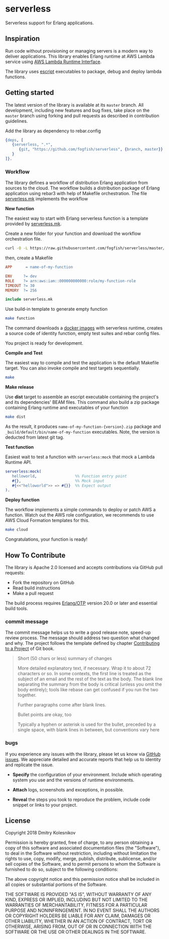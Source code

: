 # serverless

Serverless support for Erlang applications.


## Inspiration

Run code without provisioning or managing servers is a modern way to deliver applications. This library enables Erlang runtime at AWS Lambda service using [AWS Lambda Runtime Interface](https://docs.aws.amazon.com/lambda/latest/dg/runtimes-api.html).

The library uses [escript](http://erlang.org/doc/man/escript.html) executables to package, debug and deploy lambda functions.  

## Getting started

The latest version of the library is available at its `master` branch. All development, including new features and bug fixes, take place on the `master` branch using forking and pull requests as described in contribution guidelines.

Add the library as dependency to rebar.config

```erlang
{deps, [
   {serverless, ".*",
      {git, "https://github.com/fogfish/serverless", {branch, master}}
   }
]}.
```

### Workflow

The library defines a workflow of distribution Erlang application from sources to the cloud. The workflow builds a distribution package of Erlang application using rebar3 with help of Makefile orchestration. The file [serverless.mk](serverless.mk) implements the workflow

**New function**

The easiest way to start with Erlang serverless function is a template provided by [serverless.mk](serverless.mk). 

Create a new folder for your function and download the workflow orchestration file. 

```bash
curl -O -L https://raw.githubusercontent.com/fogfish/serverless/master/serverless.mk
``` 

then, create a Makefile

```Makefile
APP      = name-of-my-function

ENV     ?= dev
ROLE    ?= arn:aws:iam::000000000000:role/my-function-role
TIMEOUT ?= 30
MEMORY  ?= 256

include serverless.mk
```

Use build-in template to generate empty function

```bash
make function
```

The command downloads a [docker images](https://github.com/fogfish/erlang-in-docker) with serverless runtime, creates a source code of identity function, empty test suites and rebar config files. 

You project is ready for development.


**Compile and Test**

The easiest way to compile and test the application is the default Makefile target. You can also invoke compile and test targets sequentially.

```bash
make
```

**Make release**

Use **dist** target to assemble an escript executable containing the project's and its dependencies' BEAM files. This command also build a zip package containing Erlang runtime and executables of your function 

```bash
make dist
```

As the result, it produces `name-of-my-function-{version}.zip` package and `_build/default/bin/name-of-my-function` executables. Note, the version is deducted from latest git tag.


**Test function**

Easiest wait to test a function with `serverless:mock` that mock a Lambda Runtime API.  

```erlang
serverless:mock(
   helloworld,                 %% Function entry point
   #{},                        %% Mock input
   #{<<"helloworld">> => #{}}  %% Expect output
).
```

**Deploy function**

The workflow implements a simple commands to deploy or patch AWS a function. Watch out the AWS role configuration, we recommends to use AWS Cloud Formation templates for this. 

```bash
make cloud
```

Congratulations, your function is ready! 


## How To Contribute

The library is Apache 2.0 licensed and accepts contributions via GitHub pull requests:

* Fork the repository on GitHub
* Read build instructions
* Make a pull request

The build process requires [Erlang/OTP](http://www.erlang.org/downloads) version 20.0 or later and essential build tools.

### commit message

The commit message helps us to write a good release note, speed-up review process. The message should address two question what changed and why. The project follows the template defined by chapter [Contributing to a Project](http://git-scm.com/book/ch5-2.html) of Git book.

>
> Short (50 chars or less) summary of changes
>
> More detailed explanatory text, if necessary. Wrap it to about 72 characters or so. In some contexts, the first line is treated as the subject of an email and the rest of the text as the body. The blank line separating the summary from the body is critical (unless you omit the body entirely); tools like rebase can get confused if you run the two together.
> 
> Further paragraphs come after blank lines.
> 
> Bullet points are okay, too
> 
> Typically a hyphen or asterisk is used for the bullet, preceded by a single space, with blank lines in between, but conventions vary here
>
>

### bugs

If you experience any issues with the library, please let us know via [GitHub issues](https://github.com/fogfish/serverless/issue). We appreciate detailed and accurate reports that help us to identity and replicate the issue. 

* **Specify** the configuration of your environment. Include which operating system you use and the versions of runtime environments. 

* **Attach** logs, screenshots and exceptions, in possible.

* **Reveal** the steps you took to reproduce the problem, include code snippet or links to your project.



## License

Copyright 2018 Dmitry Kolesnikov

Permission is hereby granted, free of charge, to any person obtaining a copy of this software and associated documentation files (the "Software"), to deal in the Software without restriction, including without limitation the rights to use, copy, modify, merge, publish, distribute, sublicense, and/or sell copies of the Software, and to permit persons to whom the Software is furnished to do so, subject to the following conditions:

The above copyright notice and this permission notice shall be included in all copies or substantial portions of the Software.

THE SOFTWARE IS PROVIDED "AS IS", WITHOUT WARRANTY OF ANY KIND, EXPRESS OR IMPLIED, INCLUDING BUT NOT LIMITED TO THE WARRANTIES OF MERCHANTABILITY, FITNESS FOR A PARTICULAR PURPOSE AND NONINFRINGEMENT. IN NO EVENT SHALL THE AUTHORS OR COPYRIGHT HOLDERS BE LIABLE FOR ANY CLAIM, DAMAGES OR OTHER LIABILITY, WHETHER IN AN ACTION OF CONTRACT, TORT OR OTHERWISE, ARISING FROM, OUT OF OR IN CONNECTION WITH THE SOFTWARE OR THE USE OR OTHER DEALINGS IN THE SOFTWARE.
